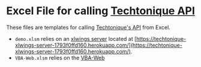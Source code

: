 
# Excel File for calling [Techtonique API](https://www.techtonique.net/about)

These files are templates for calling [Techtonique's API](https://www.techtonique.net/howtoapi) from Excel. 

- `demo.xlsm` relies on an [xlwings server](https://server.xlwings.org/en/latest/) located at [https://techtonique-xlwings-server-1793f0ffd160.herokuapp.com/](https://techtonique-xlwings-server-1793f0ffd160.herokuapp.com/).
- `VBA-Web.xlsm` relies on the [VBA-Web](https://github.com/VBA-tools/VBA-Web)